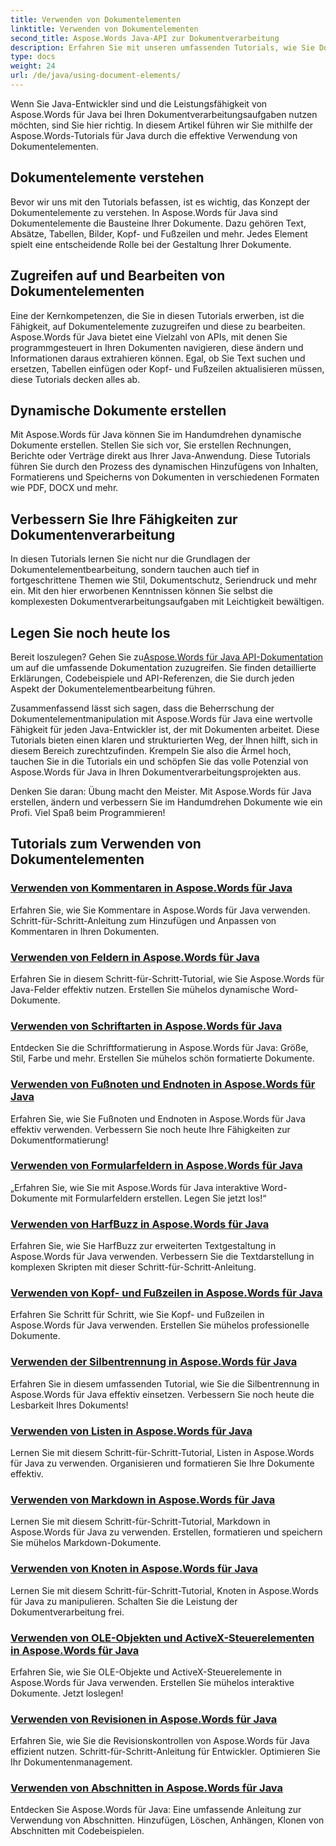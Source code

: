 ```yaml
---
title: Verwenden von Dokumentelementen
linktitle: Verwenden von Dokumentelementen
second_title: Aspose.Words Java-API zur Dokumentverarbeitung
description: Erfahren Sie mit unseren umfassenden Tutorials, wie Sie Dokumentelemente in Aspose.Words für Java effizient nutzen. Verbessern Sie noch heute Ihre Java-Dokumentverarbeitungsfähigkeiten!
type: docs
weight: 24
url: /de/java/using-document-elements/
---
```


Wenn Sie Java-Entwickler sind und die Leistungsfähigkeit von Aspose.Words für Java bei Ihren Dokumentverarbeitungsaufgaben nutzen möchten, sind Sie hier richtig. In diesem Artikel führen wir Sie mithilfe der Aspose.Words-Tutorials für Java durch die effektive Verwendung von Dokumentelementen.

## Dokumentelemente verstehen

Bevor wir uns mit den Tutorials befassen, ist es wichtig, das Konzept der Dokumentelemente zu verstehen. In Aspose.Words für Java sind Dokumentelemente die Bausteine Ihrer Dokumente. Dazu gehören Text, Absätze, Tabellen, Bilder, Kopf- und Fußzeilen und mehr. Jedes Element spielt eine entscheidende Rolle bei der Gestaltung Ihrer Dokumente.

## Zugreifen auf und Bearbeiten von Dokumentelementen

Eine der Kernkompetenzen, die Sie in diesen Tutorials erwerben, ist die Fähigkeit, auf Dokumentelemente zuzugreifen und diese zu bearbeiten. Aspose.Words für Java bietet eine Vielzahl von APIs, mit denen Sie programmgesteuert in Ihren Dokumenten navigieren, diese ändern und Informationen daraus extrahieren können. Egal, ob Sie Text suchen und ersetzen, Tabellen einfügen oder Kopf- und Fußzeilen aktualisieren müssen, diese Tutorials decken alles ab.

## Dynamische Dokumente erstellen

Mit Aspose.Words für Java können Sie im Handumdrehen dynamische Dokumente erstellen. Stellen Sie sich vor, Sie erstellen Rechnungen, Berichte oder Verträge direkt aus Ihrer Java-Anwendung. Diese Tutorials führen Sie durch den Prozess des dynamischen Hinzufügens von Inhalten, Formatierens und Speicherns von Dokumenten in verschiedenen Formaten wie PDF, DOCX und mehr.

## Verbessern Sie Ihre Fähigkeiten zur Dokumentenverarbeitung

In diesen Tutorials lernen Sie nicht nur die Grundlagen der Dokumentelementbearbeitung, sondern tauchen auch tief in fortgeschrittene Themen wie Stil, Dokumentschutz, Seriendruck und mehr ein. Mit den hier erworbenen Kenntnissen können Sie selbst die komplexesten Dokumentverarbeitungsaufgaben mit Leichtigkeit bewältigen.

## Legen Sie noch heute los

 Bereit loszulegen? Gehen Sie zu[Aspose.Words für Java API-Dokumentation](https://reference.aspose.com/words/java/) um auf die umfassende Dokumentation zuzugreifen. Sie finden detaillierte Erklärungen, Codebeispiele und API-Referenzen, die Sie durch jeden Aspekt der Dokumentelementbearbeitung führen.

Zusammenfassend lässt sich sagen, dass die Beherrschung der Dokumentelementmanipulation mit Aspose.Words für Java eine wertvolle Fähigkeit für jeden Java-Entwickler ist, der mit Dokumenten arbeitet. Diese Tutorials bieten einen klaren und strukturierten Weg, der Ihnen hilft, sich in diesem Bereich zurechtzufinden. Krempeln Sie also die Ärmel hoch, tauchen Sie in die Tutorials ein und schöpfen Sie das volle Potenzial von Aspose.Words für Java in Ihren Dokumentverarbeitungsprojekten aus.

Denken Sie daran: Übung macht den Meister. Mit Aspose.Words für Java erstellen, ändern und verbessern Sie im Handumdrehen Dokumente wie ein Profi. Viel Spaß beim Programmieren!

## Tutorials zum Verwenden von Dokumentelementen
### [Verwenden von Kommentaren in Aspose.Words für Java](./using-comments/)
Erfahren Sie, wie Sie Kommentare in Aspose.Words für Java verwenden. Schritt-für-Schritt-Anleitung zum Hinzufügen und Anpassen von Kommentaren in Ihren Dokumenten.
### [Verwenden von Feldern in Aspose.Words für Java](./using-fields/)
Erfahren Sie in diesem Schritt-für-Schritt-Tutorial, wie Sie Aspose.Words für Java-Felder effektiv nutzen. Erstellen Sie mühelos dynamische Word-Dokumente.
### [Verwenden von Schriftarten in Aspose.Words für Java](./using-fonts/)
Entdecken Sie die Schriftformatierung in Aspose.Words für Java: Größe, Stil, Farbe und mehr. Erstellen Sie mühelos schön formatierte Dokumente.
### [Verwenden von Fußnoten und Endnoten in Aspose.Words für Java](./using-footnotes-and-endnotes/)
Erfahren Sie, wie Sie Fußnoten und Endnoten in Aspose.Words für Java effektiv verwenden. Verbessern Sie noch heute Ihre Fähigkeiten zur Dokumentformatierung!
### [Verwenden von Formularfeldern in Aspose.Words für Java](./using-form-fields/)
„Erfahren Sie, wie Sie mit Aspose.Words für Java interaktive Word-Dokumente mit Formularfeldern erstellen. Legen Sie jetzt los!“
### [Verwenden von HarfBuzz in Aspose.Words für Java](./using-harfbuzz/)
Erfahren Sie, wie Sie HarfBuzz zur erweiterten Textgestaltung in Aspose.Words für Java verwenden. Verbessern Sie die Textdarstellung in komplexen Skripten mit dieser Schritt-für-Schritt-Anleitung.
### [Verwenden von Kopf- und Fußzeilen in Aspose.Words für Java](./using-headers-and-footers/)
Erfahren Sie Schritt für Schritt, wie Sie Kopf- und Fußzeilen in Aspose.Words für Java verwenden. Erstellen Sie mühelos professionelle Dokumente.
### [Verwenden der Silbentrennung in Aspose.Words für Java](./using-hyphenation/)
Erfahren Sie in diesem umfassenden Tutorial, wie Sie die Silbentrennung in Aspose.Words für Java effektiv einsetzen. Verbessern Sie noch heute die Lesbarkeit Ihres Dokuments!
### [Verwenden von Listen in Aspose.Words für Java](./using-lists/)
Lernen Sie mit diesem Schritt-für-Schritt-Tutorial, Listen in Aspose.Words für Java zu verwenden. Organisieren und formatieren Sie Ihre Dokumente effektiv.
### [Verwenden von Markdown in Aspose.Words für Java](./using-markdown/)
Lernen Sie mit diesem Schritt-für-Schritt-Tutorial, Markdown in Aspose.Words für Java zu verwenden. Erstellen, formatieren und speichern Sie mühelos Markdown-Dokumente.
### [Verwenden von Knoten in Aspose.Words für Java](./using-nodes/)
Lernen Sie mit diesem Schritt-für-Schritt-Tutorial, Knoten in Aspose.Words für Java zu manipulieren. Schalten Sie die Leistung der Dokumentverarbeitung frei.
### [Verwenden von OLE-Objekten und ActiveX-Steuerelementen in Aspose.Words für Java](./using-ole-objects-and-activex/)
Erfahren Sie, wie Sie OLE-Objekte und ActiveX-Steuerelemente in Aspose.Words für Java verwenden. Erstellen Sie mühelos interaktive Dokumente. Jetzt loslegen!
### [Verwenden von Revisionen in Aspose.Words für Java](./using-revisions/)
Erfahren Sie, wie Sie die Revisionskontrollen von Aspose.Words für Java effizient nutzen. Schritt-für-Schritt-Anleitung für Entwickler. Optimieren Sie Ihr Dokumentenmanagement.
### [Verwenden von Abschnitten in Aspose.Words für Java](./using-sections/)
Entdecken Sie Aspose.Words für Java: Eine umfassende Anleitung zur Verwendung von Abschnitten. Hinzufügen, Löschen, Anhängen, Klonen von Abschnitten mit Codebeispielen.